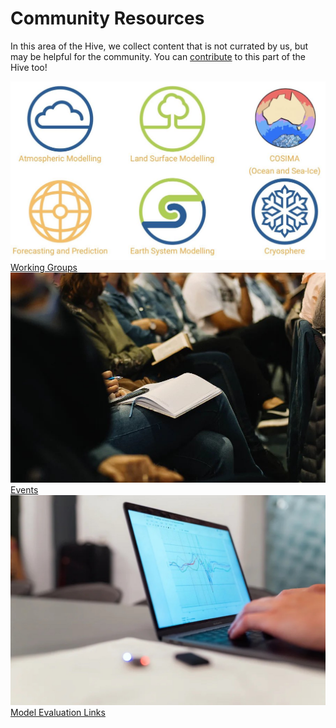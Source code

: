 # Community Resources

<!-- {% include "call_contribute.md" %} -->

In this area of the Hive, we collect content that is not currated by us, but may be helpful for the community. You can [contribute](../contribute/index.md) to this part of the Hive too!

<div class="card-container" style="flex-wrap:nowrap;">
    <a href="community_working_groups" class="squared-card aspect-ratio1to1 >
        <div class="squared-card-image-container">
            <img class="img-cover" src="../assets/community_workinggroups.jpg" alt="Working Groups">
        </div>
        <div class="squared-card-text-container  highlight-bg bold">Working Groups</div>
    </a>
    <a href="https://www.access-nri.org.au/community/news-and-events/" class="squared-card aspect-ratio1to1 >
        <div class="squared-card-image-container">
            <img class="img-cover" src="../assets/events_2.jpg" alt="Events">
        </div>
        <div class="squared-card-text-container  highlight-bg bold">Events</div>
    </a>
    <a href="community_med_index" class="squared-card aspect-ratio1to1 >
        <div class="squared-card-image-container">
            <img class="img-cover" src="../assets/community_medlinks.jpg" alt="Model Evaluation Links">
        </div>
        <div class="squared-card-text-container  highlight-bg bold">Model Evaluation Links</div>
    </a>
</div>